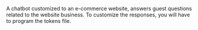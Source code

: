 A chatbot customized to an e-commerce website, answers guest questions related to the website business.   To customize the responses, you will have to program the tokens file.   
